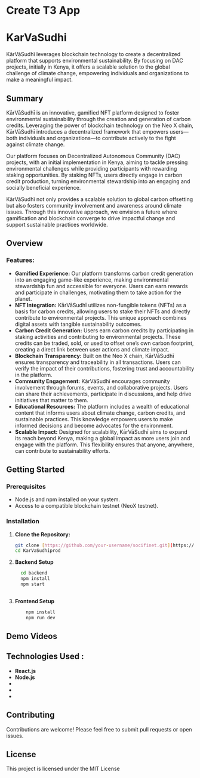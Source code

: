# Create T3 App

# KarVaSudhi

KārVāSudhī leverages blockchain technology to create a decentralized platform that supports environmental sustainability. By focusing on DAC projects, initially in Kenya, it offers a scalable solution to the global challenge of climate change, empowering individuals and organizations to make a meaningful impact.

## Summary

KārVāSudhī is an innovative, gamified NFT platform designed to foster environmental sustainability through the creation and generation of carbon credits. Leveraging the power of blockchain technology on the Neo X chain, KārVāSudhī introduces a decentralized framework that empowers users—both individuals and organizations—to contribute actively to the fight against climate change.

Our platform focuses on Decentralized Autonomous Community (DAC) projects, with an initial implementation in Kenya, aiming to tackle pressing environmental challenges while providing participants with rewarding staking opportunities. By staking NFTs, users directly engage in carbon credit production, turning environmental stewardship into an engaging and socially beneficial experience.

KārVāSudhī not only provides a scalable solution to global carbon offsetting but also fosters community involvement and awareness around climate issues. Through this innovative approach, we envision a future where gamification and blockchain converge to drive impactful change and support sustainable practices worldwide.

## Overview

### Features:
- **Gamified Experience:** Our platform transforms carbon credit generation into an engaging game-like experience, making environmental stewardship fun and accessible for everyone. Users can earn rewards and participate in challenges, motivating them to take action for the planet.
- **NFT Integration:** KārVāSudhī utilizes non-fungible tokens (NFTs) as a basis for carbon credits, allowing users to stake their NFTs and directly contribute to environmental projects. This unique approach combines digital assets with tangible sustainability outcomes.
- **Carbon Credit Generation:** Users earn carbon credits by participating in staking activities and contributing to environmental projects. These credits can be traded, sold, or used to offset one’s own carbon footprint, creating a direct link between user actions and climate impact.
- **Blockchain Transparency:** Built on the Neo X chain, KārVāSudhī ensures transparency and traceability in all transactions. Users can verify the impact of their contributions, fostering trust and accountability in the platform.
- **Community Engagement:** KārVāSudhī encourages community involvement through forums, events, and collaborative projects. Users can share their achievements, participate in discussions, and help drive initiatives that matter to them.
- **Educational Resources:** The platform includes a wealth of educational content that informs users about climate change, carbon credits, and sustainable practices. This knowledge empowers users to make informed decisions and become advocates for the environment.
- **Scalable Impact:** Designed for scalability, KārVāSudhī aims to expand its reach beyond Kenya, making a global impact as more users join and engage with the platform. This flexibility ensures that anyone, anywhere, can contribute to sustainability efforts.

## Getting Started

### Prerequisites
- Node.js and npm installed on your system.
- Access to a compatible blockchain testnet (NeoX testnet).

### Installation

1. **Clone the Repository:**
   ```bash
   git clone [https://github.com/your-username/socifinet.git](https://github.com/anshugarg401/KarVaSudhiprod/tree/KarVaSudhi_Brian)
   cd KarVaSudhiprod

2. **Backend Setup**
   ```bash
     cd backend
     npm install
     npm start
     
3. **Frontend Setup**
   ```bash
       npm install
       npm run dev
   
## Demo Videos



## Technologies Used :

- **React.js**
- **Node.js**
- 
- 
- 

## Contributing
  Contributions are welcome! Please feel free to submit pull requests or open issues.

## License
This project is licensed under the MIT License
